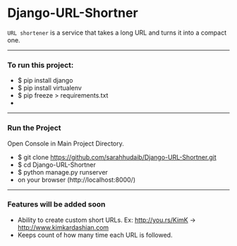 # Django-URL-Shortner
`URL shortener` is a service that takes a long URL and turns it into a compact one.

---

### To run this project:
- $ pip install django
- $ pip install virtualenv
- $ pip freeze > requirements.txt
- 


--------

### Run the Project
Open Console in Main Project Directory.
- $ git clone https://github.com/sarahhudaib/Django-URL-Shortner.git
- $ cd Django-URL-Shortner
- $ python manage.py runserver
- on your browser (http://localhost:8000/)

---

### Features will be added soon
- Ability to create custom short URLs. Ex: http://you.rs/KimK -> http://www.kimkardashian.com
- Keeps count of how many time each URL is followed.
